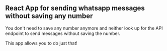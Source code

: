## React App for sending whatsapp messages without saving any number

You don't need to save any number anymore and neither look up for the API endpoint to send messages without saving the number.

This app allows you to do just that!
